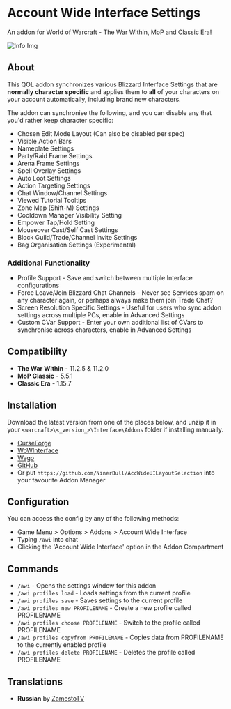 # Account Wide Interface Settings

An addon for World of Warcraft - The War Within, MoP and Classic Era!

![Info Img](https://cdn.wago.io/gallery/0mjDwbYoR0aa7ZYSzzVXY4G5VpLqiXgNX4DnWagJ.jpg)

## About
This QOL addon synchronizes various Blizzard Interface Settings that are **normally character specific** and applies them to **all** of your characters on your account automatically, including brand new characters.

The addon can synchronise the following, and you can disable any that you'd rather keep character specific:

* Chosen Edit Mode Layout (Can also be disabled per spec)
* Visible Action Bars
* Nameplate Settings
* Party/Raid Frame Settings
* Arena Frame Settings
* Spell Overlay Settings
* Auto Loot Settings
* Action Targeting Settings
* Chat Window/Channel Settings
* Viewed Tutorial Tooltips
* Zone Map (Shift-M) Settings
* Cooldown Manager Visibility Setting
* Empower Tap/Hold Setting
* Mouseover Cast/Self Cast Settings
* Block Guild/Trade/Channel Invite Settings
* Bag Organisation Settings (Experimental)

### Additional Functionality
* Profile Support - Save and switch between multiple Interface configurations
* Force Leave/Join Blizzard Chat Channels - Never see Services spam on any character again, or perhaps always make them join Trade Chat?
* Screen Resolution Specific Settings - Useful for users who sync addon settings across multiple PCs, enable in Advanced Settings
* Custom CVar Support - Enter your own additional list of CVars to synchronise across characters, enable in Advanced Settings

## Compatibility
* **The War Within** - 11.2.5 & 11.2.0
* **MoP Classic** - 5.5.1
* **Classic Era** - 1.15.7

## Installation
Download the latest version from one of the places below, and unzip it in your `<warcraft>\<_version_>\Interface\Addons` folder if installing manually.
* [CurseForge](https://www.curseforge.com/wow/addons/account-wide-ui)
* [WoWInterface](https://www.wowinterface.com/downloads/info26459-AccountWideUILayoutSelection.html)
* [Wago](https://addons.wago.io/addons/account-wide-ui)
* [GitHub](https://github.com/NinerBull/AccWideUILayoutSelection/releases/latest)
* Or put `https://github.com/NinerBull/AccWideUILayoutSelection` into your favourite Addon Manager

## Configuration
You can access the config by any of the following methods:
- Game Menu > Options > Addons > Account Wide Interface
- Typing `/awi` into chat
- Clicking the 'Account Wide Interface' option in the Addon Compartment

## Commands
- `/awi` - Opens the settings window for this addon
- `/awi profiles load` - Loads settings from the current profile
- `/awi profiles save` - Saves settings to the current profile
- `/awi profiles new PROFILENAME` - Create a new profile called PROFILENAME
- `/awi profiles choose PROFILENAME` - Switch to the profile called PROFILENAME
- `/awi profiles copyfrom PROFILENAME` - Copies data from PROFILENAME to the currently enabled profile
- `/awi profiles delete PROFILENAME` - Deletes the profile called PROFILENAME

## Translations
* **Russian** by [ZamestoTV](https://github.com/Hubbotu)